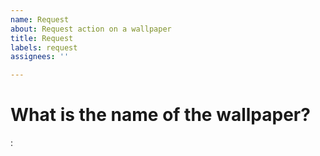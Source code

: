 ```yaml
---
name: Request
about: Request action on a wallpaper
title: Request
labels: request
assignees: ''

---
```


# What is the name of the wallpaper?
:
